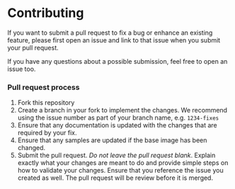 # Contributing

If you want to submit a pull request to fix a bug or enhance an existing
feature, please first open an issue and link to that issue when you
submit your pull request.

If you have any questions about a possible submission, feel free to open
an issue too.

### Pull request process

1. Fork this repository
2. Create a branch in your fork to implement the changes. We recommend using
   the issue number as part of your branch name, e.g. `1234-fixes`
3. Ensure that any documentation is updated with the changes that are required
   by your fix.
4. Ensure that any samples are updated if the base image has been changed.
5. Submit the pull request. *Do not leave the pull request blank*. Explain exactly
   what your changes are meant to do and provide simple steps on how to validate
   your changes. Ensure that you reference the issue you created as well.
   The pull request will be review before it is merged.
